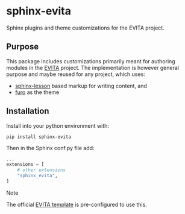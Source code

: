 # sphinx-evita
<!--begin-description-->
Sphinx plugins and theme customizations for the EVITA project.

## Purpose

This package includes customizations primarily meant for authoring modules in the [EVITA](https://www.evitahpc.eu) project.
The implementation is however general purpose and maybe reused for any project, which uses:

- [sphinx-lesson](https://coderefinery.github.io/sphinx-lesson) based markup for writing content, and
- [furo](https://pradyunsg.me/furo/) as the theme

## Installation

Install into your python environment with:

```console
pip install sphinx-evita
```

Then in the Sphinx conf.py file add:

```py
...
extensions = [
    # other extensions
    "sphinx_evita",
]
```

<!--end-description-->

> [!NOTE]
> The official [EVITA template](https://github.com/ENCCS/evita-material-template/) is pre-configured to use this.